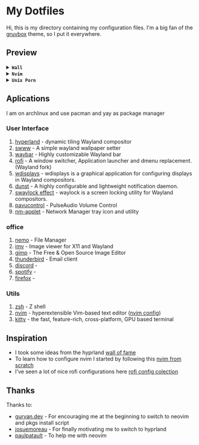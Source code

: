 # My  Dotfiles

Hi, this is my directory containing my configuration files. 
I'm a big fan of the [gruvbox](https://github.com/morhetz/gruvbox)
theme, so I put it everywhere.

## Preview

<details>
<summary><b><code>Wall </code></b></summary>

![wall dark](.dotfiles/wall_dark.png)
![wall light](.dotfiles/wall_light.png)

</details>

<details>
<summary><b><code>Nvim </code></b></summary>

![nvim](.dotfiles/nvim.png)
![nvim coq](.dotfiles/nvim-coq.png)

</details>

<details>
<summary><b><code>Unix Porn </code></b></summary>

![porn dark](.dotfiles/porn-dark.png)
![porn light](.dotfiles/porn-light.png)

</details>

## Aplications

I am on archlinux and use pacman and yay as package manager

### User Interface

1. [hyperland](https://hyprland.org/) - dynamic tiling Wayland 
    compositor
1. [swww](https://github.com/Horus645/swww) - A simple wayland 
    wallpaper setter
1. [waybar](https://github.com/Alexays/Waybar) - Highly customizable 
    Wayland bar
1. [rofi](https://github.com/lbonn/rofi) - A window switcher, Application 
    launcher and dmenu replacement. (Wayland fork)
1. [wdisplays](https://github.com/luispabon/wdisplays) - wdisplays is a graphical 
    application for configuring displays in Wayland compositors.
1. [dunst](https://github.com/dunst-project/dunst) - A highly configurable and 
    lightweight notification daemon.
1. [swaylock effect](https://github.com/mortie/swaylock-effects) - waylock is a 
    screen locking utility for Wayland compositors.
1. [pavucontrol](https://freedesktop.org/software/pulseaudio/pavucontrol/) - 
    PulseAudio Volume Control
1. [nm-applet](https://gitlab.gnome.org/GNOME/network-manager-applet) - Network 
    Manager tray icon and utility

### office

1. [nemo](https://github.com/linuxmint/nemo) - File Manager
1. [imv](https://github.com/eXeC64/imv) - Image viewer for X11 and Wayland
1. [gimp](https://github.com/snapcrafters/gimp) - The Free & Open Source Image Editor
1. [thunderbird](https://www.thunderbird.net/) - Email client
1. [discord](https://discord.com/) - 
1. [spotify](https://www.spotify.com/) -
1. [firefox](https://www.mozilla.org/) -

### Utils

1. [zsh](https://github.com/zsh-users/zsh) - Z shell
1. [nvim](https://github.com/neovim/neovim) - hyperextensible 
    Vim-based text editor ([nvim config](.config/nvim))
1. [kitty](https://github.com/kovidgoyal/kitty) - the fast, 
    feature-rich, cross-platform, GPU based terminal

## Inspiration

* I took some ideas from the hyprland [wall of fame](https://hyprland.org/rices)
* To learn how to configure nvim I started by following this 
    [nvim from scratch](https://github.com/LunarVim/Neovim-from-scratch)
* I've seen a lot of nice rofi configurations here 
    [rofi config colection](https://github.com/adi1090x/rofi)

## Thanks

Thanks to:

* [gurvan.dev](https://gitlab.com/Gurvan.dev) - For encouraging me at
    the beginning to switch to neovim and pkgs install script
* [josuemoreau](https://github.com/josuemoreau) - For finally motivating
    me to switch to hyprland
* [paulpatault](https://github.com/paulpatault) - To help me with neovim

